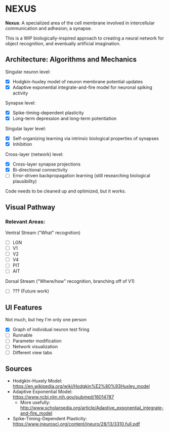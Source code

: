 # NEXUS

**Nexus**: A specialized area of the cell membrane involved in intercellular communication and adhesion; a synapse.

This is a WIP biologically-inspired approach to creating a neural network for object recognition, and eventually artificial imagination.

## Architecture: Algorithms and Mechanics
Singular neuron level:

- [x] Hodgkin-huxley model of neuron membrane potential updates
- [x] Adaptive exponential integrate-and-fire model for neuronal spiking activity

Synapse level:

- [x] Spike-timing-dependent plasticity
- [x] Long-term depression and long-term potentiation

Singular layer level:
- [x] Self-organizing learning via intrinsic biological properties of synapses
- [x] Inhibition

Cross-layer (network) level:

- [x] Cross-layer synapse projections
- [x] Bi-directional connectivity
- [ ] Error-driven backpropagation learning (still researching biological plausibility)

Code needs to be cleaned up and optimized, but it works.

## Visual Pathway
### Relevant Areas:
Ventral Stream ("What" recognition)
- [ ] LGN
- [ ] V1
- [ ] V2
- [ ] V4
- [ ] PIT
- [ ] AIT

Dorsal Stream ("Where/how" recognition, branching off of V1)
- [ ] ??? (Future work)

## UI Features
Not much, but hey I'm only one person

- [x] Graph of individual neuron test firing
- [ ] Runnable
- [ ] Parameter modification
- [ ] Network visualization
- [ ] Different view tabs

## Sources
* Hodgkin-Huxely Model: https://en.wikipedia.org/wiki/Hodgkin%E2%80%93Huxley_model
* Adaptive Exponential Model: https://www.ncbi.nlm.nih.gov/pubmed/16014787 
  * More usefully: http://www.scholarpedia.org/article/Adaptive_exponential_integrate-and-fire_model
* Spike-Timing-Dependent Plasticity: https://www.jneurosci.org/content/jneuro/28/13/3310.full.pdf
